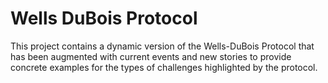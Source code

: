 # Wells DuBois Protocol

This project contains a dynamic version of the Wells-DuBois Protocol that has been augmented with current events and new stories to provide concrete examples for the types of challenges highlighted by the protocol.




